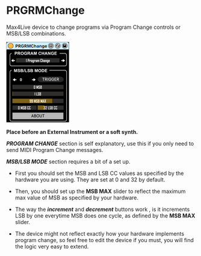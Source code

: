 # PRGRMChange

Max4Live device to change programs via Program Change controls or MSB/LSB combinations.
<br/>

![](https://github.com/tfari/M4L-Projects/blob/main/PRGRMChange/prgrmchange_interface.png)
<br/>

**Place before an External Instrument or a soft synth.**

_**PROGRAM CHANGE**_ section is self explanatory, use this if you only need to send MIDI Program Change messages.

_**MSB/LSB MODE**_ section requires a bit of a set up. 

* First you should set the MSB and LSB CC values as specified by the hardware you are using. They are set at 0 and 32 by default.

* Then, you should set up the **MSB MAX** slider to reflect the maximum max value of MSB as specified by your hardware.

* The way the _**increment**_ and _**decrement**_ buttons work , is it increments LSB by one everytime MSB does one cycle, as defined by the **MSB MAX** slider.

* The device might not reflect exactly how your hardware implements program change, so feel free to edit the device if you must, you will find the logic very easy to extend.



